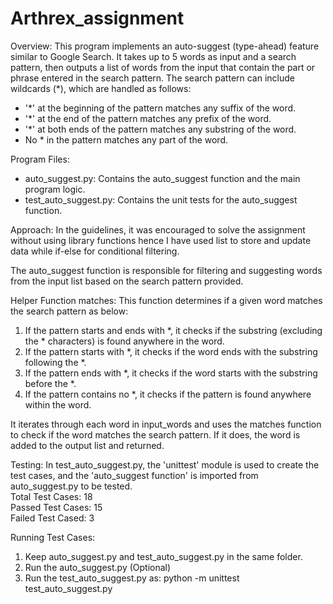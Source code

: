 # Arthrex_assignment
Overview:
This program implements an auto-suggest (type-ahead) feature similar to Google Search. It takes up to 5 words as input and a search pattern, then outputs a list of words from the input that contain the part or phrase entered in the search pattern. 
The search pattern can include wildcards (*), which are handled as follows:

* '*' at the beginning of the pattern matches any suffix of the word.
* '*' at the end of the pattern matches any prefix of the word.
* '*' at both ends of the pattern matches any substring of the word.
* No * in the pattern matches any part of the word.

Program Files:
* auto_suggest.py: Contains the auto_suggest function and the main program logic.
* test_auto_suggest.py: Contains the unit tests for the auto_suggest function.

Approach:
In the guidelines, it was encouraged to solve the assignment without using library functions hence I have used list to store and update data while if-else for conditional filtering.

The auto_suggest function is responsible for filtering and suggesting words from the input list based on the search pattern provided.

Helper Function matches: This function determines if a given word matches the search pattern as below:
1. If the pattern starts and ends with *, it checks if the substring (excluding the * characters) is found anywhere in the word.
2. If the pattern starts with *, it checks if the word ends with the substring following the *.
3. If the pattern ends with *, it checks if the word starts with the substring before the *.
4. If the pattern contains no *, it checks if the pattern is found anywhere within the word.

It iterates through each word in input_words and uses the matches function to check if the word matches the search pattern. If it does, the word is added to the output list and returned.

Testing:
In test_auto_suggest.py, the 'unittest' module is used to create the test cases, and the 'auto_suggest function' is imported from auto_suggest.py to be tested.
</br>Total Test Cases: 18
</br>Passed Test Cases: 15
</br>Failed Test Cased: 3

Running Test Cases:
1. Keep auto_suggest.py and test_auto_suggest.py in the same folder.
2. Run the auto_suggest.py (Optional)
3. Run the test_auto_suggest.py as:
   python -m unittest test_auto_suggest.py
